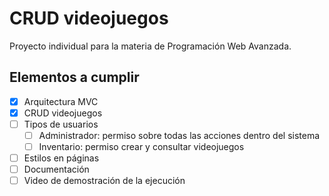 # CRUD videojuegos
Proyecto individual para la materia de Programación Web Avanzada.

## Elementos a cumplir
- [x] Arquitectura MVC
- [x] CRUD videojuegos
- [ ] Tipos de usuarios
  - [ ] Administrador: permiso sobre todas las acciones dentro del sistema
  - [ ] Inventario: permiso crear y consultar videojuegos
- [ ] Estilos en páginas
- [ ] Documentación
- [ ] Video de demostración de la ejecución
